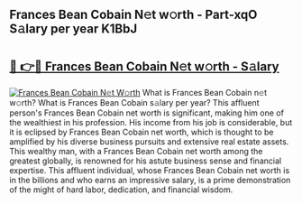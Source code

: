 ## Frances Bean Cobain N𝚎t w𝚘rth - Part-xqO S𝚊lary per year K1BbJ

# <h2><a href="http://gc1j4b2.nevu.top/?p=Frances+Bean+Cobain">🔗 👉🔴 Frances Bean Cobain N𝚎t w𝚘rth - S𝚊lary</a></h2>

[![Frances Bean Cobain N𝚎t W𝚘rth](https://i.imgur.com/Oavwk0R.jpeg)](http://gc1j4b2.nevu.top/?p=Frances+Bean+Cobain)
What is Frances Bean Cobain n𝚎t w𝚘rth? What is Frances Bean Cobain s𝚊lary per year?
This affluent person's Frances Bean Cobain net worth is significant, making him one of the wealthiest in his profession. His income from his job is considerable, but it is eclipsed by Frances Bean Cobain net worth, which is thought to be amplified by his diverse business pursuits and extensive real estate assets. This wealthy man, with a Frances Bean Cobain net worth among the greatest globally, is renowned for his astute business sense and financial expertise. This affluent individual, whose Frances Bean Cobain net worth is in the billions and who earns an impressive salary, is a prime demonstration of the might of hard labor, dedication, and financial wisdom.
